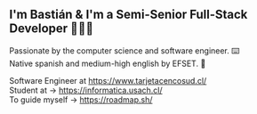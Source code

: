 ## I'm Bastián & I'm a Semi-Senior Full-Stack Developer 👨🏻‍💻 

Passionate by the computer science and software engineer. ⌨️      
Native spanish and medium-high english by EFSET. 💬           
                            
Software Engineer at https://www.tarjetacencosud.cl/                       
Student at → https://informatica.usach.cl/                                                             
To guide myself → https://roadmap.sh/                         

